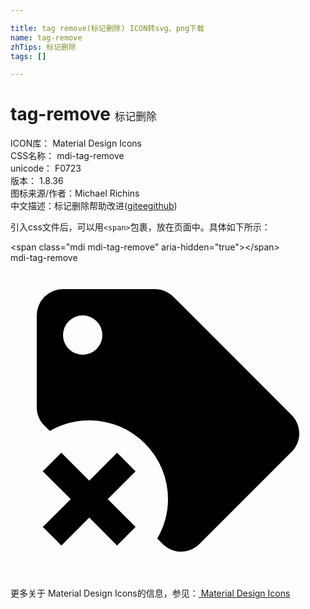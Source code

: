 ```yaml
---

title: tag remove(标记删除) ICON转svg、png下载
name: tag-remove
zhTips: 标记删除
tags: []

---
```


# tag-remove  <small style="font-size: 60%;font-weight: 100">标记删除</small>


<div class="detail-page">
<p>
<span>
ICON库：
<span class="badge-secondary badge">Material Design Icons</span> 
</span>
<br/>
<span>
CSS名称：
<span class="badge-secondary badge">mdi-tag-remove</span> 
</span>
<br/>
<span>
unicode：
<span class="badge-secondary badge">F0723</span> 
<copy-btn content='F0723' btn-title=""></copy-btn>
<copy-btn :content='String.fromCodePoint(parseInt("F0723", 16))' btn-title="复制U"></copy-btn>
</span>
<br/>
<span>
版本：
<span class="badge-secondary badge">1.8.36</span> 
</span>
<br/>
<span>图标来源/作者：<span class="badge-light badge">Michael Richins</span></span> 
<br/>
<span class="zh-detail">中文描述：<span class="badge-primary badge">标记删除</span><span class="help-link"><span>帮助改进</span>(<a href="https://gitee.com/liuwave/icon-helper/edit/master/json/material/tag-remove.json" target="_blank" rel="noopener noreferrer">gitee</a><a href="https://github.com/liuwave/icon-helper/edit/master/json/material/tag-remove.json" target="_blank" rel="noopener noreferrer">github</a></span>)</span><br/>
</p>
</div>
<div class="alert alert-dark">
  <i class="mdi mdi-tag-remove mdi-48px"></i>
  <i class="mdi mdi-tag-remove mdi-36px"></i>
  <i class="mdi mdi-tag-remove mdi-24px"></i>
  <i class="mdi mdi-tag-remove mdi-18px"></i>
</div>
<div>
  <p>引入css文件后，可以用<code>&lt;span&gt;</code>包裹，放在页面中。具体如下所示：    
  </p>
  <div class="alert alert-primary" style="font-size: 14px">
    &lt;span class="mdi mdi-tag-remove" aria-hidden="true"&gt;&lt;/span&gt;
    <copy-btn content='<span class="mdi mdi-tag-remove" aria-hidden="true"></span>'></copy-btn>
  </div>
  <div class="alert alert-secondary">
    <i class="mdi mdi-tag-remove"
    style="font-size: 24px"
    aria-hidden="true"></i> mdi-tag-remove
    <copy-btn content="mdi-tag-remove" btn-title="复制图标名称"></copy-btn>
  </div>
</div>
<div id="svg" class="svg-wrap">
<svg xmlns="http://www.w3.org/2000/svg" viewBox="0 0 24 24"><path d="M21.41,11.58L12.41,2.58C12.04,2.21 11.53,2 11,2H4A2,2 0 0,0 2,4V11C2,11.53 2.21,12.04 2.59,12.41L3,12.81C3.9,12.27 4.94,12 6,12A6,6 0 0,1 12,18C12,19.06 11.72,20.09 11.18,21L11.58,21.4C11.95,21.78 12.47,22 13,22C13.53,22 14.04,21.79 14.41,21.41L21.41,14.41C21.79,14.04 22,13.53 22,13C22,12.47 21.79,11.96 21.41,11.58M5.5,7A1.5,1.5 0 0,1 4,5.5A1.5,1.5 0 0,1 5.5,4A1.5,1.5 0 0,1 7,5.5A1.5,1.5 0 0,1 5.5,7M8.12,21.54L6,19.41L3.88,21.54L2.46,20.12L4.59,18L2.46,15.88L3.87,14.47L6,16.59L8.12,14.47L9.53,15.88L7.41,18L9.53,20.12L8.12,21.54Z" /></svg>
</div>
<detail full-name='mdi-tag-remove'></detail>
    
<div><p>更多关于 Material Design Icons的信息，参见：<a target="_blank" href="https://iconhelper.cn/material.html"> Material Design Icons</a>
</p></div>
